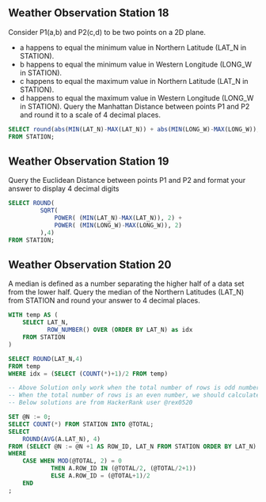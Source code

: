 ## Weather Observation Station 18
Consider P1(a,b) and P2(c,d) to be two points on a 2D plane. 
- a happens to equal the minimum value in Northern Latitude (LAT_N in STATION).
- b happens to equal the minimum value in Western Longitude (LONG_W in STATION).
- c happens to equal the maximum value in Northern Latitude (LAT_N in STATION).
- d happens to equal the maximum value in Western Longitude (LONG_W in STATION).
Query the Manhattan Distance between points P1 and P2 and round it to a scale of 4 decimal places.

```SQL
SELECT round(abs(MIN(LAT_N)-MAX(LAT_N)) + abs(MIN(LONG_W)-MAX(LONG_W)),4)
FROM STATION;
```

## Weather Observation Station 19
Query the Euclidean Distance between points P1 and P2 and format your answer to display 4 decimal digits
```SQL
SELECT ROUND( 
         SQRT( 
             POWER( (MIN(LAT_N)-MAX(LAT_N)), 2) + 
             POWER( (MIN(LONG_W)-MAX(LONG_W)), 2) 
         ),4)
FROM STATION;
```

## Weather Observation Station 20
A median is defined as a number separating the higher half of a data set from the lower half. 
Query the median of the Northern Latitudes (LAT_N) from STATION and round your answer to 4 decimal places.
```SQL
WITH temp AS (
    SELECT LAT_N, 
           ROW_NUMBER() OVER (ORDER BY LAT_N) as idx
    FROM STATION
)

SELECT ROUND(LAT_N,4)
FROM temp
WHERE idx = (SELECT (COUNT(*)+1)/2 FROM temp)

-- Above Solution only work when the total number of rows is odd number
-- When the total number of rows is an even number, we should calculate the average of the two middle points
-- Below solutions are from HackerRank user @rex0520

SET @N := 0;
SELECT COUNT(*) FROM STATION INTO @TOTAL;
SELECT
    ROUND(AVG(A.LAT_N), 4)
FROM (SELECT @N := @N +1 AS ROW_ID, LAT_N FROM STATION ORDER BY LAT_N) A
WHERE
    CASE WHEN MOD(@TOTAL, 2) = 0 
            THEN A.ROW_ID IN (@TOTAL/2, (@TOTAL/2+1))
            ELSE A.ROW_ID = (@TOTAL+1)/2
    END
;
```


